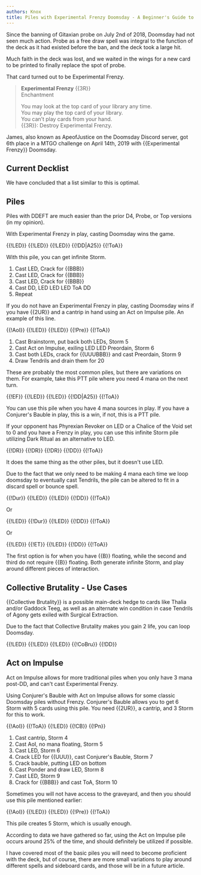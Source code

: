 ```yaml
---
authors: Knox
title: Piles with Experimental Frenzy Doomsday - A Beginner's Guide to Becoming a Barista
---
```


Since the banning of Gitaxian probe on July 2nd of 2018, Doomsday had not seen
much action. Probe as a free draw spell was integral to the function of the deck
as it had existed before the ban, and the deck took a large hit.

Much faith in the deck was lost, and we waited in the wings for a new card to be
printed to finally replace the spot of probe.

That card turned out to be Experimental Frenzy.

> **Experimental Frenzy** {{3R}}  
> Enchantment
>
> You may look at the top card of your library any time.  
> You may play the top card of your library.  
> You can’t play cards from your hand.  
> {{3R}}: Destroy Experimental Frenzy.

James, also known as ApeofJustice on the Doomsday Discord server, got 6th place
in a MTGO challenge on April 14th, 2019 with {{Experimental Frenzy}} Doomsday.

## Current Decklist

<div deckfile="2019/04/ddeft.txt"></div>

We have concluded that a list similar to this is optimal.

## Piles

Piles with DDEFT are much easier than the prior D4, Probe, or Top versions (in
my opinion).

With Experimental Frenzy in play, casting Doomsday wins the game.

<pile>{{!LED}} {{!LED}} {{!LED}} {{!DD|A25}} {{!ToA}}</pile>

With this pile, you can get infinite Storm.

1. Cast LED, Crack for {{BBB}}
2. Cast LED, Crack for {{BBB}}
3. Cast LED, Crack for {{BBB}}
4. Cast DD, LED LED LED ToA DD
5. Repeat

If you do not have an Experimental Frenzy in play, casting Doomsday wins if you
have {{2UR}} and a cantrip in hand using an Act on Impulse pile. An example of this
line.

<pile>{{!AoI}} {{!LED}} {{!LED}} {{!Pre}} {{!ToA}}</pile>

1. Cast Brainstorm, put back both LEDs, Storm 5
2. Cast Act on Impulse, exiling LED LED Preordain, Storm 6
3. Cast both LEDs, crack for {{UUUBBB}} and cast Preordain, Storm 9
4. Draw Tendrils and drain them for 20

These are probably the most common piles, but there are variations on them. For
example, take this PTT pile where you need 4 mana on the next turn.

<pile>{{!EF}} {{!LED}} {{!LED}} {{!DD|A25}} {{!ToA}}</pile>

You can use this pile when you have 4 mana sources in play. If you have a
Conjurer's Bauble in play, this is a win, if not, this is a PTT pile.

If your opponent has Phyrexian Revoker on LED or a Chalice of the Void set to 0
and you have a Frenzy in play, you can use this infinite Storm pile utilizing
Dark Ritual as an alternative to LED.

<pile>{{!DR}} {{!DR}} {{!DR}} {{!DD}} {{!ToA}}</pile>

It does the same thing as the other piles, but it doesn't use LED.

Due to the fact that we only need to be making 4 mana each time we loop doomsday
to eventually cast Tendrils, the pile can be altered to fit in a discard spell
or bounce spell.

<pile>{{!Dur}} {{!LED}} {{!LED}} {{!DD}} {{!ToA}}</pile>

Or

<pile>{{!LED}} {{!Dur}} {{!LED}} {{!DD}} {{!ToA}}</pile>

Or

<pile>{{!LED}} {{!ET}} {{!LED}} {{!DD}} {{!ToA}}</pile>

The first option is for when you have {{B}} floating, while the second and third do
not require {{B}} floating. Both generate infinite Storm, and play around different
pieces of interaction.

## Collective Brutality - Use Cases

{{Collective Brutality}} is a possible main-deck hedge to cards like Thalia
and/or Gaddock Teeg, as well as an alternate win condition in case Tendrils of
Agony gets exiled with Surgical Extraction.

Due to the fact that Collective Brutality makes you gain 2 life, you can loop
Doomsday.

<pile>{{!LED}} {{!LED}} {{!LED}} {{!CoBru}} {{!DD}}</pile>

## Act on Impulse

Act on Impulse allows for more traditional piles when you only have 3 mana
post-DD, and can't cast Experimental Frenzy.

Using Conjurer's Bauble with Act on Impulse allows for some classic Doomsday
piles without Frenzy. Conjurer's Bauble allows you to get 6 Storm with 5 cards
using this pile. You need {{2UR}}, a cantrip, and 3 Storm for this to work.

<pile>{{!AoI}} {{!ToA}} {{!LED}} {{!CB}} {{!Pn}}</pile>

1. Cast cantrip, Storm 4
2. Cast AoI, no mana floating, Storm 5
3. Cast LED, Storm 6
4. Crack LED for {{UUU}}, cast Conjurer's Bauble, Storm 7
5. Crack bauble, putting LED on bottom
6. Cast Ponder and draw LED, Storm 8
7. Cast LED, Storm 9
8. Crack for {{BBB}} and cast ToA, Storm 10

Sometimes you will not have access to the graveyard, and then you should use
this pile mentioned earlier:

<pile>{{!AoI}} {{!LED}} {{!LED}} {{!Pre}} {{!ToA}}</pile>

This pile creates 5 Storm, which is usually enough.

According to data we have gathered so far, using the Act on Impulse pile occurs
around 25% of the time, and should definitely be utilized if possible.

I have covered most of the basic piles you will need to become proficient with
the deck, but of course, there are more small variations to play around
different spells and sideboard cards, and those will be in a future article.
